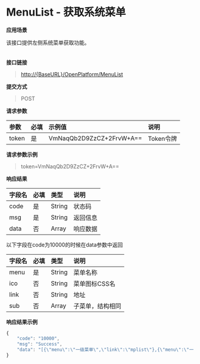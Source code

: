 # MenuList - 获取系统菜单

**应用场景**

该接口提供左侧系统菜单获取功能。

###### 

**接口链接**

> [http://{BaseURL}/OpenPlatform/MenuList](http://{BaseURL}/OpenPlatform/Login)

**提交方式**

> POST



**请求参数**

| 参数 | 必填 | 示例值 | 说明 |
| :--- | :--- | :--- | :--- |
| token | 是 | VmNaqQb2D9ZzCZ+2FrvW+A== | Token令牌 |

**请求参数示例**

> token=VmNaqQb2D9ZzCZ+2FrvW+A==

**响应结果**

| 字段名 | 必填 | 类型 | 说明 |
| :--- | :--- | :--- | :--- |
| code | 是 | String | 状态码 |
| msg | 是 | String | 返回信息 |
| data | 否 | Array | 响应数据 |

以下字段在code为10000的时候在data参数中返回

| 字段名 | 必填 | 类型 | 说明 |
| :--- | :--- | :--- | :--- |
| menu | 是 | String | 菜单名称 |
| ico | 否 | String | 菜单图标CSS名 |
| link | 否 | String | 地址 |
| sub | 否 | Array | 子菜单，结构相同 |

**响应结果示例**

```js
{
    "code": "10000",
    "msg": "Success",
    "data": "[{\"menu\":\"一级菜单\",\"link\":\"mplist\"},{\"menu\":\"一级菜单2\",\"ico\":\"ico_mp\",\"sub\":[{\"menu\":\"二级菜单2-1\",\"link\":\"sub_mplist-1\"},{\"menu\":\"二级菜单2-2\",\"link\":\"sub_mplist-2\"}]}]"
}
```



